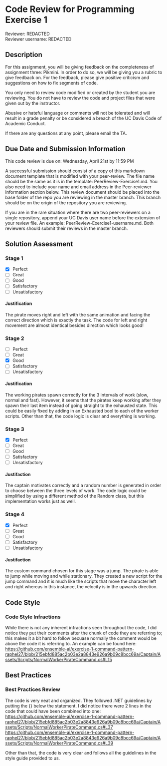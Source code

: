 # Code Review for Programming Exercise 1 #

Reviewer: REDACTED   
Reviewer username: REDACTED  

## Description ##

For this assignment, you will be giving feedback on the completeness of assignment three: Pikmini. In order to do so, we will be giving you a rubric to give feedback on. For the feedback, please give positive criticism and suggestions on how to fix segments of code.

You only need to review code modified or created by the student you are reviewing. You do not have to review the code and project files that were given out by the instructor.

Abusive or hateful language or comments will not be tolerated and will result in a grade penalty or be considered a breach of the UC Davis Code of Academic Conduct.

If there are any questions at any point, please email the TA.

## Due Date and Submission Information ##
This code review is due on:
Wednesday, April 21st by 11:59 PM

A successful submission should consist of a copy of this markdown document template that is modified with your peer-review. The file name should be the same as it is in the template: PeerReview-Exercise1.md. You also need to include your name and email address in the Peer-reviewer Information section below. This review document should be placed into the base folder of the repo you are reviewing in the master branch. This branch should be on the origin of the repository you are reviewing.

If you are in the rare situation where there are two peer-reviewers on a single repository, append your UC Davis user name before the extension of your review file. An example: PeerReview-Exercise1-username.md. Both reviewers should submit their reviews in the master branch.  

## Solution Assessment ##

### Stage 1 ###

- [X] Perfect
- [ ] Great
- [ ] Good
- [ ] Satisfactory
- [ ] Unsatisfactory

#### Justification ##### 
The pirate moves right and left with the same animation and facing the correct direction which is exactly the task. The code for left and right movement are almost identical besides direction which looks good!

### Stage 2 ###

- [ ] Perfect
- [ ] Great
- [x] Good
- [ ] Satisfactory
- [ ] Unsatisfactory

#### Justification ##### 
The working pirates spawn correctly for the 3 intervals of work (slow, normal and fast). However, it seems that the pirates keep working after they spawn their last item instead of going straight to the exhausted state. This could be easily fixed by adding in an Exhausted bool to each of the worker scripts. Other than that, the code logic is clear and everything is working. 

### Stage 3 ###

- [X] Perfect
- [ ] Great
- [ ] Good
- [ ] Satisfactory
- [ ] Unsatisfactory

#### Justifaction ##### 
The captain motivates correctly and a random number is generated in order to choose between the three levels of work. The code logic could be simplified by using a different method of the Random class, but this implementation works just as well. 

### Stage 4 ###

- [X] Perfect
- [ ] Great
- [ ] Good
- [ ] Satisfactory
- [ ] Unsatisfactory

#### Justifaction ##### 
The custom command chosen for this stage was a jump. The pirate is able to jump while moving and while stationary. They created a new script for the jump command and it is much like the scripts that move the character left and right whereas in this instance, the velocity is in the upwards direction. 

## Code Style ##

### Code Style Infractions ###

While there is not any inherent infractions seen throughout the code, I did notice they put their comments after the chunk of code they are referring to; this makes it a bit hard to follow becuase normally the comment would be above the code it is referring to. 
An example can be found here:
https://github.com/ensemble-ai/exercise-1-command-pattern-raphel27/blob/215ebfd885ac2b03e2a8843e926a9b09c8bcc69a/Captain/Assets/Scripts/NormalWorkerPirateCommand.cs#L15

## Best Practices ##

### Best Practices Review ###

The code is very neat and organized. They followed .NET guidelines by putting the {} below the statement. I did notice there were 2 lines in the code that could have been combined into one: 
https://github.com/ensemble-ai/exercise-1-command-pattern-raphel27/blob/215ebfd885ac2b03e2a8843e926a9b09c8bcc69a/Captain/Assets/Scripts/NormalWorkerPirateCommand.cs#L37
https://github.com/ensemble-ai/exercise-1-command-pattern-raphel27/blob/215ebfd885ac2b03e2a8843e926a9b09c8bcc69a/Captain/Assets/Scripts/NormalWorkerPirateCommand.cs#L39

Other than that, the code is very clear and follows all the guidelines in the style guide provided to us. 
